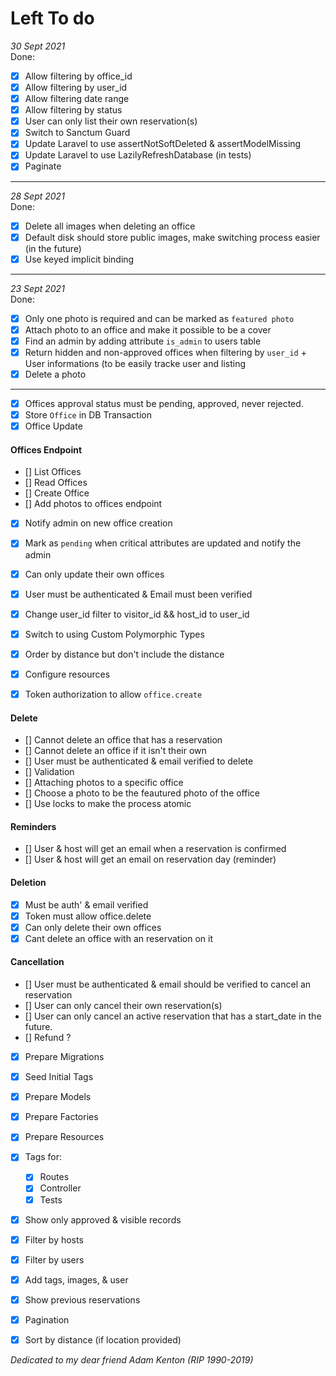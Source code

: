# Left To do

_30 Sept 2021_  
Done:
- [x] Allow filtering by office_id
- [x] Allow filtering by user_id
- [x] Allow filtering date range
- [x] Allow filtering by status
- [x] User can only list their own reservation(s)
- [x] Switch to Sanctum Guard
- [x] Update Laravel to use assertNotSoftDeleted & assertModelMissing
- [x] Update Laravel to use LazilyRefreshDatabase (in tests)
- [x] Paginate
-----------------------------------------------------------------------------------------
_28 Sept 2021_  
Done:
- [x] Delete all images when deleting an office
- [x] Default disk should store public images, make switching process easier (in the future)
- [x] Use keyed implicit binding
-----------------------------------------------------------------------------------------
_23 Sept 2021_  
Done:
- [x] Only one photo is required and can be marked as `featured photo`
- [x] Attach photo to an office and make it possible to be a cover
- [x] Find an admin by adding attribute `is_admin` to users table
- [x] Return hidden and non-approved offices when filtering by `user_id` + User informations (to be easily tracke user and listing
- [x] Delete a photo
-----------------------------------------------------------------------------------------

- [x] Offices approval status must be pending, approved, never rejected.
- [x] Store `Office` in DB Transaction
- [x] Office Update

#### Offices Endpoint
- [] List Offices
- [] Read Offices
- [] Create Office
- [] Add photos to offices endpoint
- [x] Notify admin on new office creation
- [x] Mark as `pending` when critical attributes are updated and notify the admin
- [x] Can only update their own offices
- [x] User must be authenticated & Email must been verified
- [x] Change user_id filter to visitor_id && host_id to user_id
- [x] Switch to using Custom Polymorphic Types
- [x] Order by distance but don't include the distance
- [x] Configure resources
- [x] Token authorization to allow `office.create`


#### Delete
- [] Cannot delete an office that has a reservation
- [] Cannot delete an office if it isn't their own
- [] User must be authenticated & email verified to delete 
- [] Validation
- [] Attaching photos to a specific office
- [] Choose a photo to be the feautured photo of the office
- [] Use locks to make the process atomic 

#### Reminders
- [] User & host will get an email when a reservation is confirmed
- [] User & host will get an email on reservation day (reminder)

#### Deletion
- [x] Must be auth' & email verified
- [x] Token must allow office.delete
- [x] Can only delete their own offices
- [x] Cant delete an office with an reservation on it

#### Cancellation
- [] User must be authenticated & email should be verified to cancel an reservation
- [] User can only cancel their own reservation(s)
- [] User can only cancel an active reservation that has a start_date in the future. 
- [] Refund ?

- [x] Prepare Migrations
- [x] Seed Initial Tags
- [x] Prepare Models
- [x] Prepare Factories
- [x] Prepare Resources
- [x] Tags for:
	- [x] Routes
	- [x] Controller
	- [x] Tests
- [x] Show only approved & visible records
- [x] Filter by hosts
- [x] Filter by users
- [x] Add tags, images, & user
- [x] Show previous reservations
- [x] Pagination
- [x] Sort by distance (if location provided)


*Dedicated to my dear friend Adam Kenton (RIP 1990-2019)*